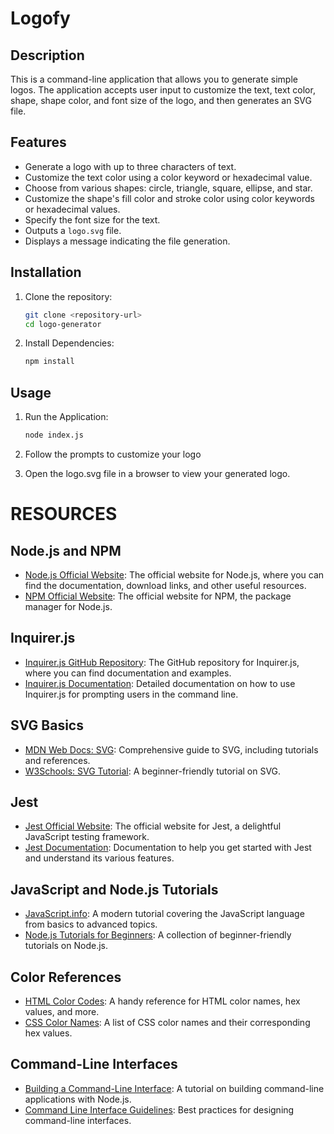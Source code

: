 # Logofy


## Description

This is a command-line application that allows you to generate simple logos. The application accepts user input to customize the text, text color, shape, shape color, and font size of the logo, and then generates an SVG file.

## Features

- Generate a logo with up to three characters of text.
- Customize the text color using a color keyword or hexadecimal value.
- Choose from various shapes: circle, triangle, square, ellipse, and star.
- Customize the shape's fill color and stroke color using color keywords or hexadecimal values.
- Specify the font size for the text.
- Outputs a `logo.svg` file.
- Displays a message indicating the file generation.

## Installation

1. Clone the repository:

   ```bash
   git clone <repository-url>
   cd logo-generator

2. Install Dependencies:

    ```bash
    npm install

## Usage

1. Run the Application:

    ```bash
    node index.js

2. Follow the prompts to customize your logo

3. Open the logo.svg file in a browser to view your generated logo.

# RESOURCES
## Node.js and NPM
- [Node.js Official Website](https://nodejs.org/): The official website for Node.js, where you can find the documentation, download links, and other useful resources.
- [NPM Official Website](https://www.npmjs.com/): The official website for NPM, the package manager for Node.js.

## Inquirer.js
- [Inquirer.js GitHub Repository](https://github.com/SBoudrias/Inquirer.js): The GitHub repository for Inquirer.js, where you can find documentation and examples.
- [Inquirer.js Documentation](https://github.com/SBoudrias/Inquirer.js#documentation): Detailed documentation on how to use Inquirer.js for prompting users in the command line.

## SVG Basics
- [MDN Web Docs: SVG](https://developer.mozilla.org/en-US/docs/Web/SVG): Comprehensive guide to SVG, including tutorials and references.
- [W3Schools: SVG Tutorial](https://www.w3schools.com/graphics/svg_intro.asp): A beginner-friendly tutorial on SVG.

## Jest
- [Jest Official Website](https://jestjs.io/): The official website for Jest, a delightful JavaScript testing framework.
- [Jest Documentation](https://jestjs.io/docs/getting-started): Documentation to help you get started with Jest and understand its various features.

## JavaScript and Node.js Tutorials
- [JavaScript.info](https://javascript.info/): A modern tutorial covering the JavaScript language from basics to advanced topics.
- [Node.js Tutorials for Beginners](https://nodejs.dev/learn): A collection of beginner-friendly tutorials on Node.js.


## Color References
- [HTML Color Codes](https://htmlcolorcodes.com/): A handy reference for HTML color names, hex values, and more.
- [CSS Color Names](https://www.w3schools.com/colors/colors_names.asp): A list of CSS color names and their corresponding hex values.

## Command-Line Interfaces
- [Building a Command-Line Interface](https://developer.okta.com/blog/2019/06/18/command-line-app-with-nodejs): A tutorial on building command-line applications with Node.js.
- [Command Line Interface Guidelines](https://clig.dev/): Best practices for designing command-line interfaces.